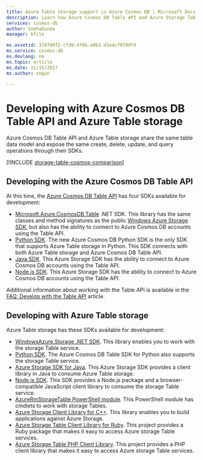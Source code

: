 ```yaml
---
title: Azure Table Storage support in Azure Cosmos DB | Microsoft Docs
description: Learn how Azure Cosmos DB Table API and Azure Storage Tables work together.
services: cosmos-db
author: SnehaGunda
manager: kfile

ms.assetid: 378f00f2-cfd9-4f6b-a9b1-d1e4c70799fd
ms.service: cosmos-db
ms.devlang: na
ms.topic: article
ms.date: 11/15/2017
ms.author: sngun

---
```


# Developing with Azure Cosmos DB Table API and Azure Table storage

Azure Cosmos DB Table API and Azure Table storage share the same table data model and expose the same create, delete, update, and query operations through their SDKs. 

[!INCLUDE [storage-table-cosmos-comparison](../../includes/storage-table-cosmos-comparison.md)]

## Developing with the Azure Cosmos DB Table API

At this time, the [Azure Cosmos DB Table API](table-introduction.md) has four SDKs available for development: 
- [Microsoft.Azure.CosmosDB.Table](https://aka.ms/tableapinuget) .NET SDK. This library has the same classes and method signatures as the public [Windows Azure Storage SDK](https://www.nuget.org/packages/WindowsAzure.Storage), but also has the ability to connect to Azure Cosmos DB accounts using the Table API. 
- [Python SDK](table-sdk-python.md). The new Azure Cosmos DB Python SDK is the only SDK that supports Azure Table storage in Python. This SDK connects with both Azure Table storage and Azure Cosmos DB Table API.
- [Java SDK](table-sdk-java.md). This Azure Storage SDK has the ability to connect to Azure Cosmos DB accounts using the Table API.
- [Node.js SDK](table-sdk-nodejs.md). This Azure Storage SDK has the ability to connect to Azure Cosmos DB accounts using the Table API.

Additional information about working with the Table API is available in the [FAQ: Develop with the Table API](faq.md#develop-with-the-table-api) article.

## Developing with Azure Table storage

Azure Table storage has these SDKs available for development:

- [WindowsAzure.Storage .NET SDK](https://www.nuget.org/packages/WindowsAzure.Storage/). This library enables you to work with the storage Table service.
- [Python SDK](table-sdk-python.md). The Azure Cosmos DB Table SDK for Python also supports the storage Table service.
- [Azure Storage SDK for Java](https://github.com/azure/azure-storage-java). This Azure Storage SDK provides a client library in Java to consume Azure Table storage.
- [Node.js SDK](table-sdk-nodejs.md). This SDK provides a Node.js package and a browser-compatible JavaScript client library to consume the storage Table service.
- [AzureRmStorageTable PowerShell module](https://www.powershellgallery.com/packages/AzureRmStorageTable/1.0.0.7). This PowerShell module has cmdlets to work with storage Tables.
- [Azure Storage Client Library for C++](https://github.com/Azure/azure-storage-cpp/). This library enables you to build applications against Azure Storage.
- [Azure Storage Table Client Library for Ruby](https://github.com/azure/azure-storage-ruby/tree/master/table). This project provides a Ruby package that makes it easy to access Azure storage Table services.
- [Azure Storage Table PHP Client Library](https://github.com/Azure/azure-storage-php/tree/master/azure-storage-table). This project provides a PHP client library that makes it easy to access Azure storage Table services.


   





